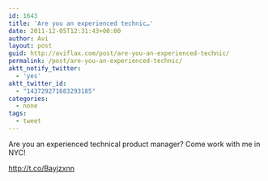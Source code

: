 ```yaml
---
id: 1643
title: 'Are you an experienced technic…'
date: 2011-12-05T12:31:43+00:00
author: Avi
layout: post
guid: http://aviflax.com/post/are-you-an-experienced-technic/
permalink: /post/are-you-an-experienced-technic/
aktt_notify_twitter:
  - 'yes'
aktt_twitter_id:
  - "143729271683293185"
categories:
  - none
tags:
  - tweet
---
```

Are you an experienced technical product manager? Come work with me in NYC!
  
<a href="http://t.co/Bayjzxnn" rel="nofollow">http://t.co/Bayjzxnn</a>